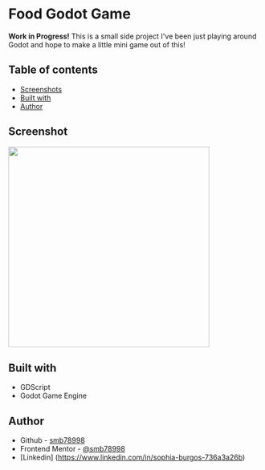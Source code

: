 # Food Godot Game

<strong> Work in Progress!</strong>
This is a small side project I've been just playing around Godot and hope to make a little mini game out of this!

## Table of contents

- [Screenshots](#screenshot)
- [Built with](#built-with)
- [Author](#author)

## Screenshot
<img src="Screenshot%202024-05-26%20222222.png" href="Screenshot%202024-05-26%20222222.png" width="400">

## Built with

- GDScript
- Godot Game Engine

## Author

- Github - [smb78998](https://github.com/smb78998)
- Frontend Mentor - [@smb78998](https://www.frontendmentor.io/profile/smb78998)
- [Linkedin] (https://www.linkedin.com/in/sophia-burgos-736a3a26b)
